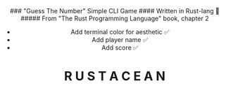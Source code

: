 <center>
### "Guess The Number" Simple CLI Game
#### Written in Rust-lang 🦀
##### From "The Rust Programming Language" book, chapter 2

- Add terminal color for aesthetic ✅
- Add player name ✅
- Add score ✅

# R U S T A C E A N
</center>
